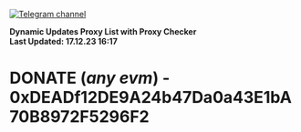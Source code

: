 [![Telegram channel](https://img.shields.io/endpoint?url=https://runkit.io/damiankrawczyk/telegram-badge/branches/master?url=https://t.me/n4z4v0d)](https://t.me/n4z4v0d) 

**Dynamic Updates Proxy List with Proxy Checker**  
**Last Updated: 17.12.23 16:17**

# DONATE (_any evm_) - 0xDEADf12DE9A24b47Da0a43E1bA70B8972F5296F2
